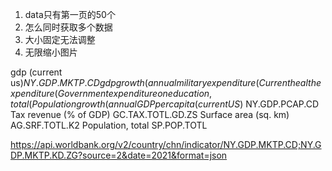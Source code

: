 1. data只有第一页的50个
2. 怎么同时获取多个数据
3. 大小固定无法调整
4. 无限缩小图片

gdp (current us$)               NY.GDP.MKTP.CD
gdp growth (annual %)           NY.GDP.MKTP.KD.ZG
military expenditure(% of GDP)  MS.MIL.XPND.GD.ZS
Current health expenditure (% of GDP)     SH.XPD.CHEX.GD.ZS
Government expenditure on education, total (% of GDP)    SE.XPD.TOTL.GD.ZS
Population growth (annual %)    SP.POP.GROW
GDP per capita (current US$)    NY.GDP.PCAP.CD
Tax revenue (% of GDP)          GC.TAX.TOTL.GD.ZS
Surface area (sq. km)           AG.SRF.TOTL.K2
Population, total               SP.POP.TOTL

https://api.worldbank.org/v2/country/chn/indicator/NY.GDP.MKTP.CD;NY.GDP.MKTP.KD.ZG?source=2&date=2021&format=json